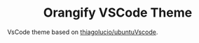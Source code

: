 <h1 align="center"> Orangify VSCode Theme </h1>

VsCode theme based on [thiagolucio/ubuntuVscode](https://github.com/thiagolucio/ubuntuVscode).